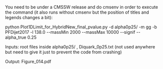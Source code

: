 You need to be under a CMSSW release and do cmsenv in order to execute the command (it also runs without cmsenv but the position of titles and legends changes a bit):

python Plot1DLimit_for_HybridNew_final_pvalue.py -d alpha0p25/ -m gg -b PFDijet2017 -l 138.0 --massMin 2000 --massMax 10000  --signif --alpha_true 0.25

Inputs: root files inside alpha0p25/ , Diquark_0p25.txt (not used anywhere but need to give it just to prevent the code from crashing) 

Output: Figure_014.pdf
